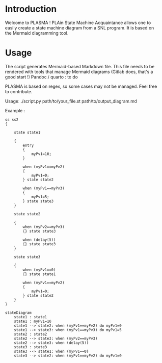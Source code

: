# Introduction

Welcome to PLASMA ! PLAin State Machine Acquaintance allows one to easily create a state machine diagram from a SNL program. It is based on the Mermaid diagramming tool.

# Usage

The script generates Mermaid-based Markdown file. This file needs to be rendered with tools that manage Mermaid diagrams (Gitlab does, that's a good start !)
Pandoc / quarto : to do

PLASMA is based on regex, so some cases may not be managed. Feel free to contribute.

Usage: ./script.py path/to/your_file.st path/to/output_diagram.md

Example :

```
ss ss2
{

    state state1

    {
		entry
		{
			myPv1=10;
		}

		when (myPv1==myPv2)
		{
			myPv1=0;
		} state state2

		when (myPv1==myPv3)
		{
			myPv1=5;
		} state state3
	}

	state state2

	{
		when (myPv2==myPv3)
		{} state state3

		when (delay(5))
		{} state state3
	}

    state state3

    {
		when (myPv1==0)
		{} state state1

		when (myPv1==myPv2)
		{
			myPv1=0;
		} state state2
	}
}
```

```mermaid
stateDiagram
    state1 : state1
    state1 : myPv1=10
    state1 --> state2: when (myPv1==myPv2) do myPv1=0 
    state1 --> state3: when (myPv1==myPv3) do myPv1=5 
    state2 : state2
    state2 --> state3: when (myPv2==myPv3) 
    state2 --> state3: when (delay(5)) 
    state3 : state3
    state3 --> state1: when (myPv1==0) 
    state3 --> state2: when (myPv1==myPv2) do myPv1=0 
```

